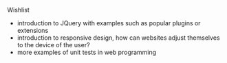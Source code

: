 Wishlist

- introduction to JQuery with examples such as popular plugins or extensions
- introduction to responsive design, how can websites adjust themselves to the device of the user?
- more examples of unit tests in web programming